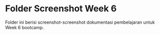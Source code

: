 # Folder Screenshot Week 6

Folder ini berisi screenshot-screenshot dokumentasi pembelajaran untuk Week 6 bootcamp.
